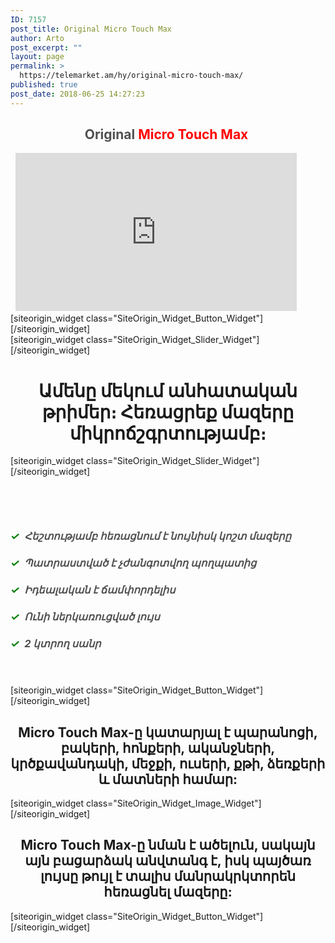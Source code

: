 ```yaml
---
ID: 7157
post_title: Original Micro Touch Max
author: Arto
post_excerpt: ""
layout: page
permalink: >
  https://telemarket.am/hy/original-micro-touch-max/
published: true
post_date: 2018-06-25 14:27:23
---
```

<div id="pl-7157"  class="panel-layout" ><div id="pg-7157-0"  class="panel-grid panel-no-style"  data-style="{&quot;background_image_attachment&quot;:false,&quot;background_display&quot;:&quot;tile&quot;,&quot;bottom_margin&quot;:&quot;15px&quot;,&quot;cell_alignment&quot;:&quot;flex-start&quot;}" ><div id="pgc-7157-0-0"  class="panel-grid-cell"  data-weight="0.38908045977" ><div id="panel-7157-0-0-0" class="so-panel widget widget_sow-editor panel-first-child" data-index="0" data-style="{&quot;background_image_attachment&quot;:false,&quot;background_display&quot;:&quot;tile&quot;}" ><div class="so-widget-sow-editor so-widget-sow-editor-base">
<div class="siteorigin-widget-tinymce textwidget">
	<h2 style="text-align: center;"><strong><span style="color: #515151;">Original</span>
<span style="color: #ff0000;">Micro Touch Max</span></strong><span style="color: #515151;"> </span></h2>
&nbsp;

<iframe width="450" height="253" src="https://www.youtube.com/embed/rZ3UHa6LeSY" frameborder="0" allow="autoplay; encrypted-media" allowfullscreen></iframe></div>
</div></div><div id="panel-7157-0-0-1" class="so-panel widget widget_sow-button panel-last-child" data-index="1" data-style="{&quot;background_image_attachment&quot;:false,&quot;background_display&quot;:&quot;tile&quot;,&quot;margin&quot;:&quot;0px 0px 0px 0px&quot;}" >[siteorigin_widget class="SiteOrigin_Widget_Button_Widget"]<input type="hidden" value="{&quot;instance&quot;:{&quot;text&quot;:&quot;\u054a\u0561\u057f\u057e\u056b\u0580\u0565\u0584 \u0540\u0565\u0576\u0581 \u0540\u056b\u0574\u0561&quot;,&quot;url&quot;:&quot;http:\/\/telemarket.am\/hy\/cart\/?add-to-cart=1025&quot;,&quot;button_icon&quot;:{&quot;icon_selected&quot;:&quot;fontawesome-cart-plus&quot;,&quot;icon_color&quot;:false,&quot;icon&quot;:0,&quot;icon_placement&quot;:&quot;left&quot;,&quot;so_field_container_state&quot;:&quot;open&quot;},&quot;design&quot;:{&quot;width&quot;:false,&quot;width_unit&quot;:&quot;px&quot;,&quot;align&quot;:&quot;center&quot;,&quot;theme&quot;:&quot;wire&quot;,&quot;button_color&quot;:false,&quot;text_color&quot;:false,&quot;hover&quot;:true,&quot;font&quot;:&quot;default&quot;,&quot;font_size&quot;:&quot;1&quot;,&quot;rounding&quot;:&quot;0.25&quot;,&quot;padding&quot;:&quot;1&quot;,&quot;so_field_container_state&quot;:&quot;open&quot;},&quot;attributes&quot;:{&quot;id&quot;:&quot;&quot;,&quot;classes&quot;:&quot;&quot;,&quot;title&quot;:&quot;&quot;,&quot;onclick&quot;:&quot;&quot;,&quot;rel&quot;:&quot;&quot;,&quot;so_field_container_state&quot;:&quot;closed&quot;},&quot;_sow_form_id&quot;:&quot;14765970135b376e310b8a7184673212&quot;,&quot;_sow_form_timestamp&quot;:&quot;1530541545364&quot;,&quot;new_window&quot;:false},&quot;args&quot;:{&quot;before_widget&quot;:&quot;&lt;div id=\&quot;panel-7157-0-0-1\&quot; class=\&quot;so-panel widget widget_sow-button panel-last-child\&quot; data-index=\&quot;1\&quot; data-style=\&quot;{&amp;quot;background_image_attachment&amp;quot;:false,&amp;quot;background_display&amp;quot;:&amp;quot;tile&amp;quot;,&amp;quot;margin&amp;quot;:&amp;quot;0px 0px 0px 0px&amp;quot;}\&quot; &gt;&quot;,&quot;after_widget&quot;:&quot;&lt;\/div&gt;&quot;,&quot;before_title&quot;:&quot;&lt;h3 class=\&quot;widget-title\&quot;&gt;&quot;,&quot;after_title&quot;:&quot;&lt;\/h3&gt;&quot;,&quot;widget_id&quot;:&quot;widget-0-0-1&quot;}}" />[/siteorigin_widget]</div></div><div id="pgc-7157-0-1"  class="panel-grid-cell"  data-weight="0.61091954023" ><div id="panel-7157-0-1-0" class="so-panel widget widget_sow-slider panel-first-child panel-last-child" data-index="2" data-style="{&quot;background_image_attachment&quot;:false,&quot;background_display&quot;:&quot;tile&quot;}" >[siteorigin_widget class="SiteOrigin_Widget_Slider_Widget"]<input type="hidden" value="{&quot;instance&quot;:{&quot;frames&quot;:[{&quot;background_image&quot;:7163,&quot;background_image_fallback&quot;:&quot;http:\/\/layouts.siteorigin.com\/wp-content\/uploads\/2015\/08\/furniture-802034_1280.jpg#1280x853&quot;,&quot;background_color&quot;:false,&quot;background_image_type&quot;:&quot;cover&quot;,&quot;foreground_image&quot;:0,&quot;foreground_image_fallback&quot;:&quot;&quot;,&quot;url&quot;:&quot;&quot;,&quot;background_videos&quot;:[],&quot;new_window&quot;:false}],&quot;controls&quot;:{&quot;speed&quot;:800,&quot;timeout&quot;:8000,&quot;nav_color_hex&quot;:&quot;#FFFFFF&quot;,&quot;nav_style&quot;:&quot;thin&quot;,&quot;nav_size&quot;:25,&quot;so_field_container_state&quot;:&quot;open&quot;,&quot;swipe&quot;:false},&quot;_sow_form_id&quot;:&quot;20583020035b2901e8e11ff113048191&quot;,&quot;_sow_form_timestamp&quot;:&quot;1529937281857&quot;},&quot;args&quot;:{&quot;before_widget&quot;:&quot;&lt;div id=\&quot;panel-7157-0-1-0\&quot; class=\&quot;so-panel widget widget_sow-slider panel-first-child panel-last-child\&quot; data-index=\&quot;2\&quot; data-style=\&quot;{&amp;quot;background_image_attachment&amp;quot;:false,&amp;quot;background_display&amp;quot;:&amp;quot;tile&amp;quot;}\&quot; &gt;&quot;,&quot;after_widget&quot;:&quot;&lt;\/div&gt;&quot;,&quot;before_title&quot;:&quot;&lt;h3 class=\&quot;widget-title\&quot;&gt;&quot;,&quot;after_title&quot;:&quot;&lt;\/h3&gt;&quot;,&quot;widget_id&quot;:&quot;widget-0-1-0&quot;}}" />[/siteorigin_widget]</div></div></div><div id="pg-7157-1"  class="panel-grid panel-no-style"  data-style="{&quot;background_image_attachment&quot;:false,&quot;background_display&quot;:&quot;tile&quot;,&quot;cell_alignment&quot;:&quot;flex-start&quot;}"  data-ratio="1"  data-ratio-direction="right" ><div id="pgc-7157-1-0"  class="panel-grid-cell"  data-weight="1" ><div id="panel-7157-1-0-0" class="so-panel widget widget_sow-editor panel-first-child panel-last-child" data-index="3" data-style="{&quot;background_image_attachment&quot;:false,&quot;background_display&quot;:&quot;tile&quot;}" ><div class="so-widget-sow-editor so-widget-sow-editor-base">
<div class="siteorigin-widget-tinymce textwidget">
	<h1 style="text-align: center;">Ամենը մեկում անհատական թրիմեր։ Հեռացրեք մազերը միկրոճշգրտությամբ։</h1>
</div>
</div></div></div></div><div id="pg-7157-2"  class="panel-grid panel-no-style"  data-style="{&quot;background_image_attachment&quot;:false,&quot;background_display&quot;:&quot;tile&quot;,&quot;bottom_margin&quot;:&quot;15px&quot;,&quot;cell_alignment&quot;:&quot;flex-start&quot;}" ><div id="pgc-7157-2-0"  class="panel-grid-cell"  data-weight="0.675203365839" ><div id="panel-7157-2-0-0" class="so-panel widget widget_sow-slider panel-first-child panel-last-child" data-index="4" data-style="{&quot;background_image_attachment&quot;:false,&quot;background_display&quot;:&quot;tile&quot;}" >[siteorigin_widget class="SiteOrigin_Widget_Slider_Widget"]<input type="hidden" value="{&quot;instance&quot;:{&quot;frames&quot;:[{&quot;background_image&quot;:7602,&quot;background_image_fallback&quot;:&quot;http:\/\/layouts.siteorigin.com\/wp-content\/uploads\/2015\/08\/couch-447484_1280.jpg#1280x853&quot;,&quot;background_color&quot;:false,&quot;background_image_type&quot;:&quot;cover&quot;,&quot;foreground_image&quot;:0,&quot;foreground_image_fallback&quot;:&quot;&quot;,&quot;url&quot;:&quot;&quot;,&quot;background_videos&quot;:[],&quot;new_window&quot;:false}],&quot;controls&quot;:{&quot;speed&quot;:800,&quot;timeout&quot;:8000,&quot;nav_color_hex&quot;:&quot;#FFFFFF&quot;,&quot;nav_style&quot;:&quot;thin&quot;,&quot;nav_size&quot;:25,&quot;so_field_container_state&quot;:&quot;open&quot;,&quot;swipe&quot;:false},&quot;_sow_form_id&quot;:&quot;6139036155b29023482653289899850&quot;,&quot;_sow_form_timestamp&quot;:&quot;1530360508256&quot;},&quot;args&quot;:{&quot;before_widget&quot;:&quot;&lt;div id=\&quot;panel-7157-2-0-0\&quot; class=\&quot;so-panel widget widget_sow-slider panel-first-child panel-last-child\&quot; data-index=\&quot;4\&quot; data-style=\&quot;{&amp;quot;background_image_attachment&amp;quot;:false,&amp;quot;background_display&amp;quot;:&amp;quot;tile&amp;quot;}\&quot; &gt;&quot;,&quot;after_widget&quot;:&quot;&lt;\/div&gt;&quot;,&quot;before_title&quot;:&quot;&lt;h3 class=\&quot;widget-title\&quot;&gt;&quot;,&quot;after_title&quot;:&quot;&lt;\/h3&gt;&quot;,&quot;widget_id&quot;:&quot;widget-2-0-0&quot;}}" />[/siteorigin_widget]</div></div><div id="pgc-7157-2-1"  class="panel-grid-cell"  data-weight="0.324796634161" ><div id="panel-7157-2-1-0" class="so-panel widget widget_sow-editor panel-first-child" data-index="5" data-style="{&quot;background_image_attachment&quot;:false,&quot;background_display&quot;:&quot;tile&quot;}" ><div class="so-widget-sow-editor so-widget-sow-editor-base">
<div class="siteorigin-widget-tinymce textwidget">
	<p>&nbsp;</p>
<p>&nbsp;</p>
<h3><span style="color: #515151;"><em><strong><span style="color: #008000;">✓</span>  Հեշտությամբ հեռացնում է նույնիսկ կոշտ մազերը</strong></em></span></h3>
<h3><span style="color: #515151;"><em><strong><span style="color: #008000;">✓</span>  </strong></em></span><span style="color: #515151;"><em><strong>Պատրաստված է չժանգոտվող պողպատից</strong></em></span></h3>
<h3><span style="color: #515151;"><em><strong><span style="color: #008000;">✓  </span>Իդեալական է ճամփորդելիս</strong></em></span></h3>
<h3><span style="color: #515151;"><em><strong><span style="color: #008000;">✓  </span>Ունի ներկառուցված լույս</strong></em></span></h3>
<h3><span style="color: #515151;"><em><strong><span style="color: #008000;">✓  </span>2 կտրող սանր</strong></em></span></h3>
<p>&nbsp;</p>
<h3></h3>
<h3 class="section-title" style="text-align: center;"></h3>
</div>
</div></div><div id="panel-7157-2-1-1" class="so-panel widget widget_sow-button panel-last-child" data-index="6" data-style="{&quot;background_image_attachment&quot;:false,&quot;background_display&quot;:&quot;tile&quot;,&quot;margin&quot;:&quot;0px 0px 0px 0px&quot;}" >[siteorigin_widget class="SiteOrigin_Widget_Button_Widget"]<input type="hidden" value="{&quot;instance&quot;:{&quot;text&quot;:&quot;\u054a\u0561\u057f\u057e\u056b\u0580\u0565\u0584 \u0540\u0565\u0576\u0581 \u0540\u056b\u0574\u0561&quot;,&quot;url&quot;:&quot;http:\/\/telemarket.am\/hy\/cart\/?add-to-cart=1025&quot;,&quot;button_icon&quot;:{&quot;icon_selected&quot;:&quot;fontawesome-cart-plus&quot;,&quot;icon_color&quot;:false,&quot;icon&quot;:0,&quot;icon_placement&quot;:&quot;left&quot;,&quot;so_field_container_state&quot;:&quot;open&quot;},&quot;design&quot;:{&quot;width&quot;:false,&quot;width_unit&quot;:&quot;px&quot;,&quot;align&quot;:&quot;center&quot;,&quot;theme&quot;:&quot;wire&quot;,&quot;button_color&quot;:false,&quot;text_color&quot;:false,&quot;hover&quot;:true,&quot;font&quot;:&quot;default&quot;,&quot;font_size&quot;:&quot;1&quot;,&quot;rounding&quot;:&quot;0.25&quot;,&quot;padding&quot;:&quot;1&quot;,&quot;so_field_container_state&quot;:&quot;open&quot;},&quot;attributes&quot;:{&quot;id&quot;:&quot;&quot;,&quot;classes&quot;:&quot;&quot;,&quot;title&quot;:&quot;&quot;,&quot;onclick&quot;:&quot;&quot;,&quot;rel&quot;:&quot;&quot;,&quot;so_field_container_state&quot;:&quot;closed&quot;},&quot;_sow_form_id&quot;:&quot;10629199085b2a77315349d341098534&quot;,&quot;_sow_form_timestamp&quot;:&quot;1530541551099&quot;,&quot;new_window&quot;:false},&quot;args&quot;:{&quot;before_widget&quot;:&quot;&lt;div id=\&quot;panel-7157-2-1-1\&quot; class=\&quot;so-panel widget widget_sow-button panel-last-child\&quot; data-index=\&quot;6\&quot; data-style=\&quot;{&amp;quot;background_image_attachment&amp;quot;:false,&amp;quot;background_display&amp;quot;:&amp;quot;tile&amp;quot;,&amp;quot;margin&amp;quot;:&amp;quot;0px 0px 0px 0px&amp;quot;}\&quot; &gt;&quot;,&quot;after_widget&quot;:&quot;&lt;\/div&gt;&quot;,&quot;before_title&quot;:&quot;&lt;h3 class=\&quot;widget-title\&quot;&gt;&quot;,&quot;after_title&quot;:&quot;&lt;\/h3&gt;&quot;,&quot;widget_id&quot;:&quot;widget-2-1-1&quot;}}" />[/siteorigin_widget]</div></div></div><div id="pg-7157-3"  class="panel-grid panel-no-style"  data-style="{&quot;background_image_attachment&quot;:false,&quot;background_display&quot;:&quot;tile&quot;,&quot;bottom_margin&quot;:&quot;15px&quot;,&quot;cell_alignment&quot;:&quot;flex-start&quot;}" ><div id="pgc-7157-3-0"  class="panel-grid-cell"  data-weight="1" ><div id="panel-7157-3-0-0" class="so-panel widget widget_sow-editor panel-first-child" data-index="7" data-style="{&quot;background_image_attachment&quot;:false,&quot;background_display&quot;:&quot;tile&quot;}" ><div class="so-widget-sow-editor so-widget-sow-editor-base">
<div class="siteorigin-widget-tinymce textwidget">
	<h2 class="sow-headline" style="text-align: center;">Micro Touch Max-ը կատարյալ է պարանոցի, բակերի, հոնքերի, ականջների, կրծքավանդակի, մեջքի, ուսերի, քթի, ձեռքերի և մատների համար:</h2></div>
</div></div><div id="panel-7157-3-0-1" class="so-panel widget widget_sow-image" data-index="8" data-style="{&quot;background_image_attachment&quot;:false,&quot;background_display&quot;:&quot;tile&quot;}" >[siteorigin_widget class="SiteOrigin_Widget_Image_Widget"]<input type="hidden" value="{&quot;instance&quot;:{&quot;image&quot;:7165,&quot;image_fallback&quot;:&quot;http:\/\/layouts.siteorigin.com\/wp-content\/uploads\/2015\/10\/Everest-Iphone.png#250x500&quot;,&quot;size&quot;:&quot;full&quot;,&quot;align&quot;:&quot;center&quot;,&quot;title_align&quot;:&quot;default&quot;,&quot;title&quot;:&quot;&quot;,&quot;title_position&quot;:&quot;hidden&quot;,&quot;alt&quot;:&quot;&quot;,&quot;url&quot;:&quot;&quot;,&quot;bound&quot;:true,&quot;_sow_form_id&quot;:&quot;15896499505b2902810537c860777190&quot;,&quot;_sow_form_timestamp&quot;:&quot;1529937330317&quot;,&quot;new_window&quot;:false,&quot;full_width&quot;:false},&quot;args&quot;:{&quot;before_widget&quot;:&quot;&lt;div id=\&quot;panel-7157-3-0-1\&quot; class=\&quot;so-panel widget widget_sow-image\&quot; data-index=\&quot;8\&quot; data-style=\&quot;{&amp;quot;background_image_attachment&amp;quot;:false,&amp;quot;background_display&amp;quot;:&amp;quot;tile&amp;quot;}\&quot; &gt;&quot;,&quot;after_widget&quot;:&quot;&lt;\/div&gt;&quot;,&quot;before_title&quot;:&quot;&lt;h3 class=\&quot;widget-title\&quot;&gt;&quot;,&quot;after_title&quot;:&quot;&lt;\/h3&gt;&quot;,&quot;widget_id&quot;:&quot;widget-3-0-1&quot;}}" />[/siteorigin_widget]</div><div id="panel-7157-3-0-2" class="so-panel widget widget_sow-editor" data-index="9" data-style="{&quot;background_image_attachment&quot;:false,&quot;background_display&quot;:&quot;tile&quot;}" ><div class="so-widget-sow-editor so-widget-sow-editor-base">
<div class="siteorigin-widget-tinymce textwidget">
	<h2 class="sow-headline" style="text-align: center;">Micro Touch Max-ը նման է ածելուն, սակայն այն բացարձակ անվտանգ է, իսկ պայծառ լույսը թույլ է տալիս մանրակրկտորեն հեռացնել մազերը:</h2></div>
</div></div><div id="panel-7157-3-0-3" class="so-panel widget widget_sow-button panel-last-child" data-index="10" data-style="{&quot;background_image_attachment&quot;:false,&quot;background_display&quot;:&quot;tile&quot;,&quot;margin&quot;:&quot;0px 0px 0px 0px&quot;}" >[siteorigin_widget class="SiteOrigin_Widget_Button_Widget"]<input type="hidden" value="{&quot;instance&quot;:{&quot;text&quot;:&quot;\u054a\u0561\u057f\u057e\u056b\u0580\u0565\u0584 \u0540\u0565\u0576\u0581 \u0540\u056b\u0574\u0561&quot;,&quot;url&quot;:&quot;http:\/\/telemarket.am\/hy\/cart\/?add-to-cart=1025&quot;,&quot;button_icon&quot;:{&quot;icon_selected&quot;:&quot;fontawesome-cart-plus&quot;,&quot;icon_color&quot;:false,&quot;icon&quot;:0,&quot;icon_placement&quot;:&quot;left&quot;,&quot;so_field_container_state&quot;:&quot;open&quot;},&quot;design&quot;:{&quot;width&quot;:false,&quot;width_unit&quot;:&quot;px&quot;,&quot;align&quot;:&quot;center&quot;,&quot;theme&quot;:&quot;wire&quot;,&quot;button_color&quot;:false,&quot;text_color&quot;:false,&quot;hover&quot;:true,&quot;font&quot;:&quot;default&quot;,&quot;font_size&quot;:&quot;1&quot;,&quot;rounding&quot;:&quot;0.25&quot;,&quot;padding&quot;:&quot;1&quot;,&quot;so_field_container_state&quot;:&quot;open&quot;},&quot;attributes&quot;:{&quot;id&quot;:&quot;&quot;,&quot;classes&quot;:&quot;&quot;,&quot;title&quot;:&quot;&quot;,&quot;onclick&quot;:&quot;&quot;,&quot;rel&quot;:&quot;&quot;,&quot;so_field_container_state&quot;:&quot;closed&quot;},&quot;_sow_form_id&quot;:&quot;14895240035b28d4cc16283120349345&quot;,&quot;_sow_form_timestamp&quot;:&quot;1530541562626&quot;,&quot;new_window&quot;:false},&quot;args&quot;:{&quot;before_widget&quot;:&quot;&lt;div id=\&quot;panel-7157-3-0-3\&quot; class=\&quot;so-panel widget widget_sow-button panel-last-child\&quot; data-index=\&quot;10\&quot; data-style=\&quot;{&amp;quot;background_image_attachment&amp;quot;:false,&amp;quot;background_display&amp;quot;:&amp;quot;tile&amp;quot;,&amp;quot;margin&amp;quot;:&amp;quot;0px 0px 0px 0px&amp;quot;}\&quot; &gt;&quot;,&quot;after_widget&quot;:&quot;&lt;\/div&gt;&quot;,&quot;before_title&quot;:&quot;&lt;h3 class=\&quot;widget-title\&quot;&gt;&quot;,&quot;after_title&quot;:&quot;&lt;\/h3&gt;&quot;,&quot;widget_id&quot;:&quot;widget-3-0-3&quot;}}" />[/siteorigin_widget]</div></div></div></div>